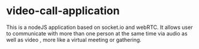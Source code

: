 # video-call-application
This is a nodeJS application based on socket.io and webRTC. It allows user to communicate with more than one person at the same time via audio as well as video , more like a virtual meeting or gathering.
